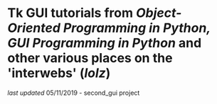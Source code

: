 # Tk GUI tutorials from *Object-Oriented Programming in Python, GUI Programming in Python* and other various places on the 'interwebs' (*lolz*)
*last updated* 05/11/2019 - second_gui project
